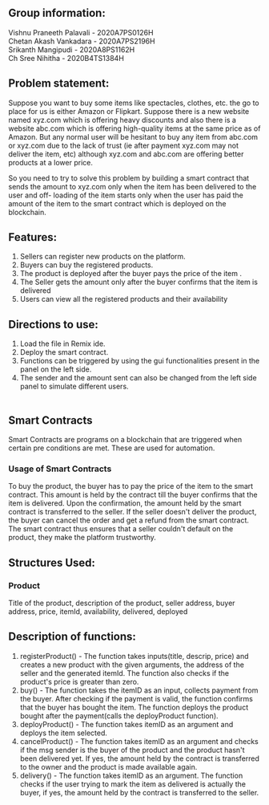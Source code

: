 ## Group information: 
Vishnu Praneeth Palavali - 2020A7PS0126H <br/>
Chetan  Akash Vankadara -  2020A7PS2196H <br/>
Srikanth Mangipudi -       2020A8PS1162H <br/>
Ch Sree Nihitha -          2020B4TS1384H <br/>

## Problem statement: 
Suppose you want to buy some items like spectacles, clothes, etc. the go to place
for us is either Amazon or Flipkart. Suppose there is a new website named xyz.com
which is offering heavy discounts and also there is a website abc.com which is
offering high-quality items at the same price as of Amazon. But any normal user
will be hesitant to buy any item from abc.com or xyz.com due to the lack of trust
(ie after payment xyz.com may not deliver the item, etc) although xyz.com and
abc.com are offering better products at a lower price.

So you need to try to solve this problem by building a smart contract that sends
the amount to xyz.com only when the item has been delivered to the user and off-
loading of the item starts only when the user has paid the amount of the item to
the smart contract which is deployed on the blockchain.

## Features: 
1. Sellers can register new products on the platform. <br/>
2. Buyers can buy the registered products. <br/>
3. The product is deployed after the buyer pays the price of the item .<br/>
4. The Seller gets the amount only after the buyer confirms that the item is delivered<br/>
5. Users can view all the registered products and their availability<br/>



## Directions to use: 
1. Load the file in Remix ide. <br/> 
2. Deploy the smart contract. <br/>
3. Functions can be triggered by using the gui functionalities present in the panel on the left side.<br/>
4. The sender and the amount sent can also be changed from the left side panel to simulate different users.<br/> <br/>

## Smart Contracts<br/>
Smart Contracts are programs on a blockchain that are triggered when certain pre conditions are met. These are used for automation. 

### Usage of Smart Contracts
To buy the product, the buyer has to pay the price of the item to the smart contract. This amount is held by the contract till the buyer confirms that the item is delivered. Upon the confirmation, the amount held by the smart contract is transferred to the seller. If the seller doesn't deliver the product, the buyer can cancel the order and get a refund from the smart contract. The smart contract thus ensures that a seller couldn't default on the product, they make the platform trustworthy. 
<br/>

## Structures Used: 
### Product 
Title of the product, description of the product, seller address, buyer address, price, itemId, availability, delivered, deployed  <br/>

## Description of functions: 
  1. registerProduct() - The function takes inputs(title, descrip, price) and creates a new product with the given arguments, the address of the seller and the generated itemId. The function also checks if the product's price is greater than zero.
  2. buy() - The function takes the itemID as an input, collects payment from the buyer. After checking if the payment is valid, the function confirms that the buyer has bought the item. The function deploys the product bought after the payment(calls the deployProduct function).
  3. deployProduct() - The function takes itemID as an argument and deploys the item selected.
  4. cancelProduct() - The function takes itemID as an argument and checks if the msg sender is the buyer of the product and the product hasn't been delivered yet. If yes, the amount held by the contract is transferred to the owner and the product is made available again. 
  5. delivery() - The function takes itemID as an argument. The function checks if the user trying to mark the item as delivered is actually the buyer, if yes, the amount held by the contract is transferred to the seller.
